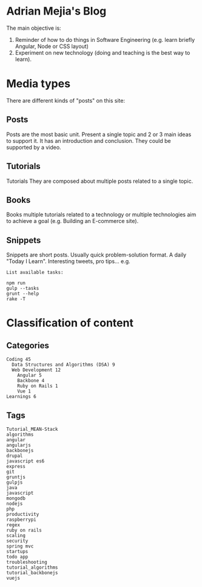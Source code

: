 # Adrian Mejia's Blog

The main objective is:

1. Reminder of how to do things in Software Engineering (e.g. learn briefly Angular, Node or CSS layout)
2. Experiment on new technology (doing and teaching is the best way to learn).
<!-- 3. Earn money: Attract users, grow newsletter, sell books, personal marketing. -->

# Media types

There are different kinds of "posts" on this site:

## Posts

Posts are the most basic unit. Present a single topic and 2 or 3 main ideas to support it. It has an introduction and conclusion.
They could be supported by a video.

## Tutorials

Tutorials They are composed about multiple posts related to a single topic.

## Books

Books multiple tutorials related to a technology or multiple technologies aim to achieve a goal (e.g. Building an E-commerce site).

## Snippets

Snippets are short posts. Usually quick problem-solution format. A daily "Today I Learn". Interesting tweets, pro tips...
e.g.

```
List available tasks:

npm run
gulp --tasks
grunt --help
rake -T
```

# Classification of content

## Categories

```
Coding 45
  Data Structures and Algorithms (DSA) 9
  Web Development 12
    Angular 5
    Backbone 4
    Ruby on Rails 1
    Vue 1
Learnings 6
```

## Tags

```
Tutorial_MEAN-Stack
algorithms
angular
angularjs
backbonejs
drupal
javascript es6
express
git
gruntjs
gulpjs
java
javascript
mongodb
nodejs
php
productivity
raspberrypi
regex
ruby on rails
scaling
security
spring mvc
startups
todo app
troubleshooting
tutorial_algorithms
tutorial_backbonejs
vuejs
```

<!--

# Topics of Interests

This list changes as I evolve over time:

```
- Web Development
  - HTML/CSS/JS
  - scaling
  - javascript as universal language for Web Development
    - Node
    - Angular 1/2+
    - MEAN stack
- Design UI and UX
- Algorithms and data structures
  - Deep learning
    - Tensorflow
- Self-improvement
  - Entrepreneurship
  - Brain (Intelligence, subconscious, mindfulness)
  - Bible
- Human trends
  - most sold/used books, cars, games, apps, websites, movies, music, videos,...
  - History of humanity
```

## Categories

Topics

- Technologies
  - Web Development
  - Algorithms
  - Troubleshooting
- Design UI/UX
- Entrepreneurship
- General

## Tags

Around 5 tags per page

### Technologies

- javascript
  - angularjs
  - backbonejs
  - nodejs
    - gruntjs
    - gulpjs
  - mean-stack
    - angularjs
    - mongodb
    - expressjs
    - nodejs
- ruby
  - ruby on rails
- java
  - spring-mvc
- c#

- algorithms
  - machine-learning
    - deep-learning
  - big-o
- git
-samba

- production
- scaling


### Operating Systems
- (empty)
- mac
- linux
- windows


### Internal classification

  Bundle posts by tags (`/^tutorial_.+/i` sorted by `tutorial__order`)
    - Tutorial_MEAN-Stack
    - Tutorial_backbonejs

  Bundle tutorials in courses (/^course_.+/i)
    - course_node
    - course_angular
    - course_e-commerce-app-with-mean

  Types (DON'T USE)
    - snippets
    - articles
    - tutorials
    - books

-->
